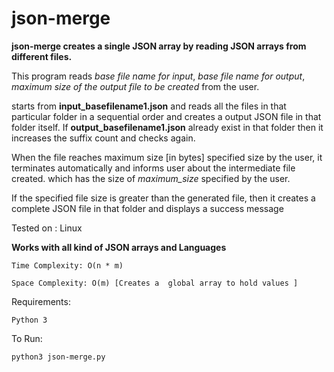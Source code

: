 # json-merge

**json-merge creates a single JSON array by reading JSON arrays
from different files.**

This program reads *base file name for input*, *base file name for output*,
*maximum size of the output file to be created* from the user.

starts from **input_basefilename1.json** and reads all the files in that
particular folder in a sequential order and creates a output JSON
file in that folder itself. If **output_basefilename1.json** already exist
in that folder then it increases the suffix count and checks again.

When the file reaches maximum size [in bytes] specified size by the user, it terminates
automatically and informs user about the intermediate file created. which has
the size of *maximum_size* specified by the user.

If the specified file size is greater than the generated file, then it creates
a complete JSON file in that folder and displays a success message


Tested on : Linux

**Works with all kind of JSON arrays and Languages**
```
Time Complexity: O(n * m)

Space Complexity: O(m) [Creates a  global array to hold values ]
```

Requirements:
  ```
  Python 3
  ```
 To Run:
  ```
  python3 json-merge.py
  ```

  

